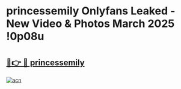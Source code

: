 # princessemily Onlyfans Leaked - New Video & Photos March 2025 !0p08u

# <h2><a href="https://s711bs.iuczelnia.edu.pl?title=princessemily&ref=0p08u">🔗👉 🔴 princessemily</a></h2>

[![acn](https://github.com/user-attachments/assets/0f9c940e-d8b0-45ae-aac7-cd30a18b3e1c)](https://s711bs.iuczelnia.edu.pl?title=princessemily&ref=0p08u)

